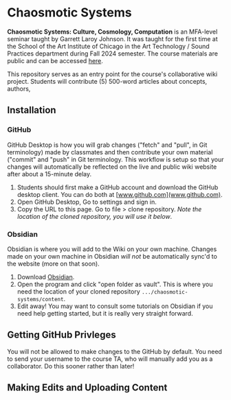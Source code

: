 # Chaosmotic Systems

**Chaosmotic Systems: Culture, Cosmology, Computation** is an MFA-level seminar taught by Garrett Laroy Johnson. It was taught for the first time at the School of the Art Institute of Chicago in the Art Technology / Sound Practices department during Fall 2024 semester. The course materials are public and can be accessed [here](https://practices.digital/saic/mfa5010). 

This repository serves as an entry point for the course's collaborative wiki project. Students will contribute (5) 500-word articles about concepts, authors, 


## Installation

### GitHub
GitHub Desktop is how you will grab changes ("fetch" and "pull", in Git terminology) made by classmates and then contribute your own material ("commit" and "push" in Git terminology. This workflow is setup so that your changes will automatically be reflected on the live and public wiki website after about a 15-minute delay. 

1. Students should first make a GitHub account and download the GitHub desktop client. You can do both at [www.github.com](www.github.com). 
2. Open GitHub Desktop, Go to settings and sign in.
3. Copy the URL to this page. Go to file > clone repository. *Note the location of the cloned repository, you will use it below*. 

### Obsidian
Obsidian is where you will add to the Wiki on your own machine. Changes made on your own machine in Obsidian *will not* be automatically sync'd to the website (more on that soon). 

1. Download [Obsidian]([url](https://obsidian.md/)).
2. Open the program and click "open folder as vault". This is where you need the location of your cloned repository `.../chaosmotic-systems/content`.
3. Edit away! You may want to consult some tutorials on Obsidian if you need help getting started, but it is really very straight forward. 

## Getting GitHub Privleges 

You will not be allowed to make changes to the GitHub by default. You need to send your username to the course TA, who will manually add you as a collaborator. Do this sooner rather than later!

## Making Edits and Uploading Content
   
